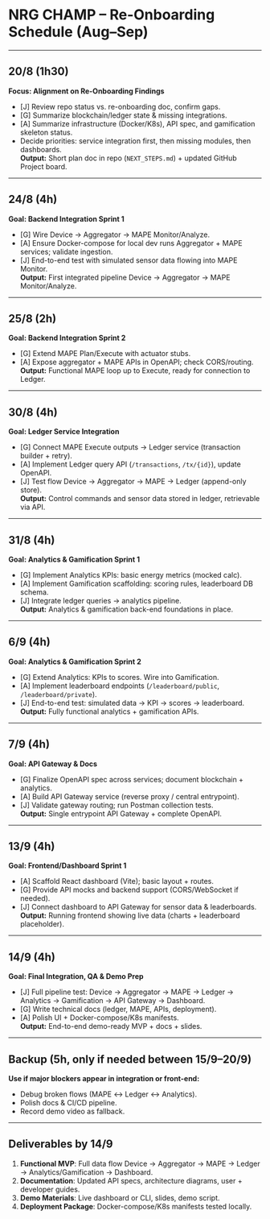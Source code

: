 
# NRG CHAMP – Re-Onboarding Schedule (Aug–Sep)

---

## 20/8 (1h30)
**Focus: Alignment on Re-Onboarding Findings**
- [J] Review repo status vs. re-onboarding doc, confirm gaps.
- [G] Summarize blockchain/ledger state & missing integrations.
- [A] Summarize infrastructure (Docker/K8s), API spec, and gamification skeleton status.
- Decide priorities: service integration first, then missing modules, then dashboards.  
  **Output:** Short plan doc in repo (`NEXT_STEPS.md`) + updated GitHub Project board.

---

## 24/8 (4h)
**Goal: Backend Integration Sprint 1**
- [G] Wire Device → Aggregator → MAPE Monitor/Analyze.
- [A] Ensure Docker-compose for local dev runs Aggregator + MAPE services; validate ingestion.
- [J] End-to-end test with simulated sensor data flowing into MAPE Monitor.  
  **Output:** First integrated pipeline Device → Aggregator → MAPE Monitor/Analyze.

---

## 25/8 (2h)
**Goal: Backend Integration Sprint 2**
- [G] Extend MAPE Plan/Execute with actuator stubs.
- [A] Expose aggregator + MAPE APIs in OpenAPI; check CORS/routing.  
  **Output:** Functional MAPE loop up to Execute, ready for connection to Ledger.

---

## 30/8 (4h)
**Goal: Ledger Service Integration**
- [G] Connect MAPE Execute outputs → Ledger service (transaction builder + retry).
- [A] Implement Ledger query API (`/transactions`, `/tx/{id}`), update OpenAPI.
- [J] Test flow Device → Aggregator → MAPE → Ledger (append-only store).  
  **Output:** Control commands and sensor data stored in ledger, retrievable via API.

---

## 31/8 (4h)
**Goal: Analytics & Gamification Sprint 1**
- [G] Implement Analytics KPIs: basic energy metrics (mocked calc).
- [A] Implement Gamification scaffolding: scoring rules, leaderboard DB schema.
- [J] Integrate ledger queries → analytics pipeline.  
  **Output:** Analytics & gamification back-end foundations in place.

---

## 6/9 (4h)
**Goal: Analytics & Gamification Sprint 2**
- [G] Extend Analytics: KPIs to scores. Wire into Gamification.
- [A] Implement leaderboard endpoints (`/leaderboard/public`, `/leaderboard/private`).
- [J] End-to-end test: simulated data → KPI → scores → leaderboard.  
  **Output:** Fully functional analytics + gamification APIs.

---

## 7/9 (4h)
**Goal: API Gateway & Docs**
- [G] Finalize OpenAPI spec across services; document blockchain + analytics.
- [A] Build API Gateway service (reverse proxy / central entrypoint).
- [J] Validate gateway routing; run Postman collection tests.  
  **Output:** Single entrypoint API Gateway + complete OpenAPI.

---

## 13/9 (4h)
**Goal: Frontend/Dashboard Sprint 1**
- [A] Scaffold React dashboard (Vite); basic layout + routes.
- [G] Provide API mocks and backend support (CORS/WebSocket if needed).
- [J] Connect dashboard to API Gateway for sensor data & leaderboards.  
  **Output:** Running frontend showing live data (charts + leaderboard placeholder).

---

## 14/9 (4h)
**Goal: Final Integration, QA & Demo Prep**
- [J] Full pipeline test: Device → Aggregator → MAPE → Ledger → Analytics → Gamification → API Gateway → Dashboard.
- [G] Write technical docs (ledger, MAPE, APIs, deployment).
- [A] Polish UI + Docker-compose/K8s manifests.  
  **Output:** End-to-end demo-ready MVP + docs + slides.

---

## Backup (5h, only if needed between 15/9–20/9)
**Use if major blockers appear in integration or front-end:**
- Debug broken flows (MAPE ↔ Ledger ↔ Analytics).
- Polish docs & CI/CD pipeline.
- Record demo video as fallback.

---

## Deliverables by 14/9
1. **Functional MVP**: Full data flow Device → Aggregator → MAPE → Ledger → Analytics/Gamification → Dashboard.
2. **Documentation**: Updated API specs, architecture diagrams, user + developer guides.
3. **Demo Materials**: Live dashboard or CLI, slides, demo script.
4. **Deployment Package**: Docker-compose/K8s manifests tested locally.